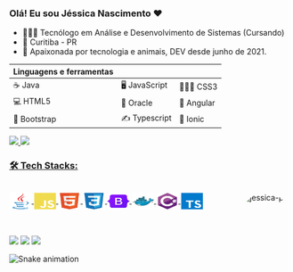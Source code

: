 ### Olá! Eu sou Jéssica Nascimento ❤

- 👩🏽‍🎓 Tecnólogo em Análise e Desenvolvimento de Sistemas (Cursando)
- 📍 Curitiba - PR
- 🧡 Apaixonada por tecnologia e animais, DEV desde junho de 2021.
  <br>
  
|Linguagens e ferramentas|||
|---|---|---|
| ☕ Java | 🖥 JavaScript | 👩🏽‍💻 CSS3 |
| 💻 HTML5| 💾 Oracle | 🔺 Angular |
| 🦋 Bootstrap | ✍ Typescript | 🚀 Ionic |


<div>
  <a href="https://github.com/jessicacfsb">
  <img width="450em" src="https://github-readme-stats.vercel.app/api?username=jessicacfsb&show_icons=true&theme=radical&include_all_commits=true&count_private=true"/>
  <img width="330em" src="https://github-readme-stats.vercel.app/api/top-langs/?username=jessicacfsb&layout=compact&langs_count=7&theme=radical"/>
</div>

<h3>🛠 Tech Stacks:</h3>
<div style="display: inline_block"><br>
  
  <img align="center" alt="jessicacfsb-Java" height="30" width="40" src="https://github.com/devicons/devicon/blob/master/icons/java/java-original.svg">
  <img align="center" alt="jessicacfsb-Js" height="30" width="40" src="https://raw.githubusercontent.com/devicons/devicon/master/icons/javascript/javascript-plain.svg">
  <img align="center" alt="jessicacfsb-HTML" height="30" width="40" src="https://raw.githubusercontent.com/devicons/devicon/master/icons/html5/html5-original.svg">
  <img align="center" alt="jessicacfsb-CSS" height="30" width="40" src="https://raw.githubusercontent.com/devicons/devicon/master/icons/css3/css3-original.svg">
   <img align="center" alt="jessicacfsb-Bootstrap" height="30" width="40" src="https://raw.githubusercontent.com/devicons/devicon/master/icons/bootstrap/bootstrap-original.svg">
  <img align="center" alt="jessicacfsb-Docker" height="30" width="40" src="https://raw.githubusercontent.com/devicons/devicon/master/icons/docker/docker-original.svg">
  <img align="center" alt="jessicacfsb-Csharp" height="30" width="40" src="https://raw.githubusercontent.com/devicons/devicon/master/icons/csharp/csharp-original.svg">
  <img align="center" alt="jessicacfsb-Ts" height="30" width="40" src="https://raw.githubusercontent.com/devicons/devicon/master/icons/typescript/typescript-plain.svg">
  
  <img align="right" alt="jessica-pic" height="150" style="border-radius:50px;" src="https://cdn.discordapp.com/attachments/798689520609394700/897233682463588362/Design_sem_nome.gif">

  </div>
  
  ##
  <br>
  
<div> 
  <a href="https://www.linkedin.com/in/jessica-nascimento-896486211/" target="_blank"><img src="https://img.shields.io/badge/-LinkedIn-%230077B5?style=for-the-badge&logo=linkedin&logoColor=white" target="_blank"></a>
  <a href = "mailto:jessicafnb.dev@gmail.com"><img src="https://img.shields.io/badge/-Gmail-%23333?style=for-the-badge&logo=gmail&logoColor=white" target="_blank"></a>
  <a href="https://www.instagram.com/jehh.nascimento" target="_blank"><img src="https://img.shields.io/badge/-Instagram-%23E4405F?style=for-the-badge&logo=instagram&logoColor=white" target="_blank"></a>
  
   
  
  ![Snake animation](https://github.com/jessicacfsb/jessicacfsb/blob/output/github-contribution-grid-snake.svg)
 
</div>
